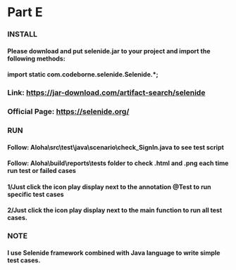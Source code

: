 # Part E
### INSTALL
#### Please download and put selenide.jar to your project and import the following methods:
#### import static com.codeborne.selenide.Selenide.*;
### Link: https://jar-download.com/artifact-search/selenide
### Official Page: https://selenide.org/
### RUN
#### Follow: Aloha\src\test\java\scenario\check_SignIn.java to see test script
#### Follow: Aloha\build\reports\tests folder to check .html and .png each time run test or failed cases
#### 1/Just click the icon play display next to the annotation @Test to run specific test cases 
#### 2/Just click the icon play display next to the main function to run all test cases. 

### NOTE
#### I use Selenide framework combined with Java language to write simple test cases.
